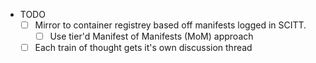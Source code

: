 - TODO
  - [ ] Mirror to container registrey based off manifests logged in SCITT.
    - [ ] Use tier'd Manifest of Manifests (MoM) approach
  - [ ] Each train of thought gets it's own discussion thread